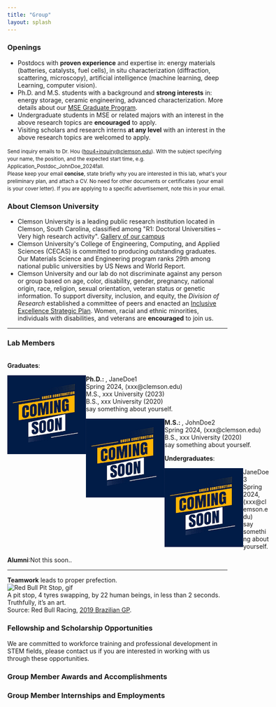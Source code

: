 ```yaml
---
title: "Group"
layout: splash
---
```

### Openings
- Postdocs with **proven experience** and expertise in: energy materials (batteries, catalysts, fuel cells), in situ characterization (diffraction, scattering, microscopy), artificial intelligence (machine learning, deep Learning, computer vision).
- Ph.D. and M.S. students with a background and **strong interests** in: energy storage, ceramic engineering, advanced characterization. More details about our [MSE Graduate Program](https://www.clemson.edu/cecas/departments/mse/academics/graduate/index.html).
- Undergraduate students in MSE or related majors with an interest in the above research topics are **encouraged** to apply.
- Visiting scholars and research interns **at any level** with an interest in the above research topics are welcomed to apply.

<small> Send inquiry emails to Dr. Hou (hou4+inquiry@clemson.edu). With the subject specifying your name, the position, and the expected start time, e.g. Application_Postdoc_JohnDoe_2024fall.<br> Please keep your email **concise**, state briefly why you are interested in this lab, what's your preliminary plan, and attach a CV. No need for other documents or certificates (your email is your cover letter). If you are applying to a specific advertisement, note this in your email.<br></small>

### About Clemson University
- Clemson University is a leading public research institution located in Clemson, South Carolina, classified among "R1: Doctoral Universities – Very high research activity". [Gallery of our campus](/assets/images/misc/clemson_gallery.pdf)<br>
- Clemson University's College of Engineering, Computing, and Applied Sciences (CECAS) is committed to producing outstanding graduates. Our Materials Science and Engineering program ranks 29th among national public universities by US News and World Report.<br>
- Clemson University and our lab do not discriminate against any person or group based on age, color, disability, gender, pregnancy, national origin, race, religion, sexual orientation, veteran status or genetic information. To support diversity, inclusion, and equity, the *Division of Research* established a committee of peers and enacted an [Inclusive Excellence Strategic Plan](https://www.clemson.edu/research/division-of-research/about-division/inclusiveness.html). Women, racial and ethnic minorities, individuals with disabilities, and veterans are **encouraged** to join us.<br>
<hr>

<h3 id="lab-members-gallery">Lab Members</h3><br>
<strong>Graduates</strong>:<br>
<p style="width: 600px;">
	<img src="/assets/placeholder.jpg" width="180px" height="180px" style="float: left;" />
	<strong>Ph.D.: </strong>, JaneDoe1<br> Spring 2024, (xxx@clemson.edu)<br> M.S., xxx University (2023)<br> B.S., xxx University (2020)<br> say something about yourself.
<p style="width: 600px;">
	<img src="/assets/placeholder.jpg" width="180px" height="180px" style="float: left;" />
	<strong>M.S.: </strong>, JohnDoe2<br> Spring 2024, (xxx@clemson.edu)<br> B.S., xxx University (2020)<br> say something about yourself.
</p>

<strong>Undergraduates</strong>:<br>
<p style="width: 600px;">
	<img src="/assets/placeholder.jpg" width="180px" height="180px" style="float: left;" />
	JaneDoe3<br> Spring 2024, (xxx@clemson.edu)<br> say something about yourself.
</p>
<strong>Alumni</strong>:Not this soon..<br>
<hr>

<p><strong>Teamwork</strong> leads to proper prefection. <br> 
<img src="/assets/images/misc/RedBull_PitStop.gif" alt="Red Bull Pit Stop, gif" /> <br>
A pit stop, 4 tyres swapping, by 22 human beings, in less than 2 seconds. Truthfully, it’s an art.<br> Source: Red Bull Racing, <a href="https://www.youtube.com/watch?v=wsCriICZ-nA">2019 Brazilian GP</a>.</p>

### Fellowship and Scholarship Opportunities
We are committed to workforce training and professional development in STEM fields, please contact us if you are interested in working with us through these opportunities. 

### Group Member Awards and Accomplishments
### Group Member Internships and Employments